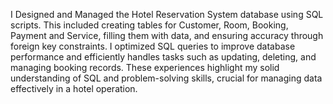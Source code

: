 I Designed and Managed the Hotel Reservation System database using SQL scripts. This included creating tables for Customer, Room, Booking, Payment and Service, filling them with data, and ensuring accuracy through foreign key constraints. I optimized SQL queries to improve database performance and efficiently handles tasks such as updating, deleting, and managing booking records. These experiences highlight my solid understanding of SQL and problem-solving skills, crucial for managing data effectively in a hotel operation.
